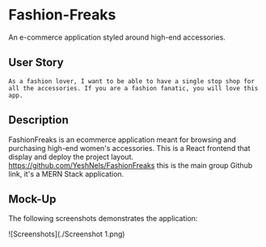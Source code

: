 # Fashion-Freaks

An e-commerce application styled around high-end accessories.

## User Story

```
As a fashion lover, I want to be able to have a single stop shop for all the accessories. If you are a fashion fanatic, you will love this app.
```

## Description

FashionFreaks is an ecommerce application meant for browsing and purchasing high-end women's accessories. This is a React frontend that display and deploy the project layout.
https://github.com/YeshNels/FashionFreaks this is the main group Github link, it's a MERN Stack application.

## Mock-Up

The following screenshots demonstrates the application:

![Screenshots](./Screenshot 1.png)
